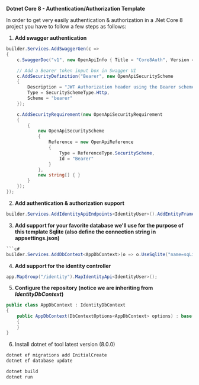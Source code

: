 **Dotnet Core 8 - Authentication/Authorization Template**

In order to get very easily authentication & authorization in a .Net Core 8 project you have to follow a few steps as follows:

1. **Add swagger authentication**
```c#
builder.Services.AddSwaggerGen(c =>
{
    c.SwaggerDoc("v1", new OpenApiInfo { Title = "Core8Auth", Version = "v1" });

    // Add a Bearer token input box in Swagger UI
    c.AddSecurityDefinition("Bearer", new OpenApiSecurityScheme
    {
        Description = "JWT Authorization header using the Bearer scheme.",
        Type = SecuritySchemeType.Http,
        Scheme = "bearer"
    });

    c.AddSecurityRequirement(new OpenApiSecurityRequirement
    {
        {
            new OpenApiSecurityScheme
            {
                Reference = new OpenApiReference
                {
                    Type = ReferenceType.SecurityScheme,
                    Id = "Bearer"
                }
            },
            new string[] { }
        }
    });
});
```

2. **Add authentication & authorization support**
```c#
builder.Services.AddIdentityApiEndpoints<IdentityUser>().AddEntityFrameworkStores<AppDbContext>();
```

3. **Add support for your favorite database we'll use for the purpose of this template Sqlite (also define the connection string in appsettings.json)**
```c#
```c#
builder.Services.AddDbContext<AppDbContext>(o => o.UseSqlite("name=sqLite"));
```

4. **Add support for the identity controller**
```c#
app.MapGroup("/identity").MapIdentityApi<IdentityUser>();
```

5. **Configure the repository (notice we are inheriting from _IdentityDbContext_)**
```c#
public class AppDbContext : IdentityDbContext
{
    public AppDbContext(DbContextOptions<AppDbContext> options) : base(options)
    {
    }
}
```

6. Install dotnet ef tool latest version (8.0.0)
```c#
dotnet ef migrations add InitialCreate
dotnet ef database update
    
dotnet build
dotnet run
```
